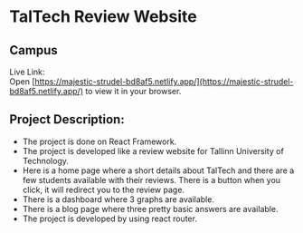  # TalTech Review Website

## Campus


Live Link:\
Open [https://majestic-strudel-bd8af5.netlify.app/](https://majestic-strudel-bd8af5.netlify.app/) to view it in your browser.


## Project Description:

* The project is done on React Framework.
* The project is developed like a review website for Tallinn University of Technology.
* Here is a home page where a short details about TalTech and there are a few students available with their reviews. There is a button when you click, it will redirect you to the review page.
* There is a dashboard where 3 graphs are available.
* There is a blog page where three pretty basic answers are available.
* The project is developed by using react router.